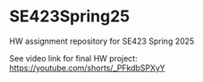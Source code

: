 # SE423Spring25
HW assignment repository for SE423 Spring 2025

See video link for final HW project: https://youtube.com/shorts/_PFkdbSPXyY

